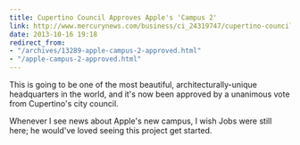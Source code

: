 ```yaml
---
title: Cupertino Council Approves Apple's 'Campus 2'
link: http://www.mercurynews.com/business/ci_24319747/cupertino-council-clears-huge-apple-spaceship-campus-liftoff
date: 2013-10-16 19:18
redirect_from:
- "/archives/13289-apple-campus-2-approved.html"
- "/apple-campus-2-approved.html"
---
```



This is going to be one of the most beautiful, architecturally-unique headquarters in the world, and it's now been approved by a unanimous vote from Cupertino's city council.

Whenever I see news about Apple's new campus, I wish Jobs were still here; he would've loved seeing this project get started.
